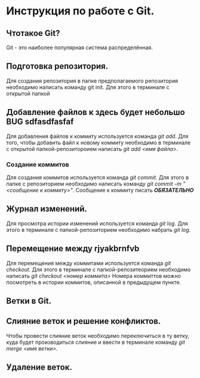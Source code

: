 # Инструкция по работе с Git.

## Чтотакое Git?
Git - это наиболее популярная система распределённая. 

## Подготовка репозитория. 

Для создания репозитория в папке предполагаемого репозитория необходимо написать команду git init. Для этого в терминале с открытой папкой 

## Добавление файлов к здесь будет небольшо BUG sdfasdfasfaf
Для добавления файлов к коммиту используется команда *git add*. Для того, чтобы добавить файл к новому коммиту необходимо в терминале с открытой папкой-репозитороием написать *git add <имя файла>*. 

### Создание коммитов
Для создания коммитов используется команда *git commit*. Для этого в папке с репозиторием необходимо написать команду *git commit -m "<сообщение к коммиту>"*. Сообщение к коммиту писать ***ОБЯЗАТЕЛЬНО***

## Журнал изменений.
Для просмотра истории изменений используется команда *git log*. Для этого  в терминале с папкой-репозиторием необходимо набрать *git log*. 

## Перемещение между rjyakbrnfvb
Для перемещения между коммитами используется команда *git checkout*. Для этого в терминале с папкой-репозитеорием необходимо написать *git checkout <номер коммита>* Номера коммиттов можно посмотреть в истории коммитов, описанной в предыдущем пункте.

## Ветки в Git.

## Слияние веток и решение конфликтов.
Чтобы провести слияние веток необходимо переключиться в ту ветку, куда будет производиться слияние и ввести в терминале команду *git merge <имя ветки>*.

## Удаление веток.